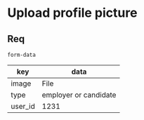 # Upload profile picture

## Req

`form-data`

| key     | data                  |
| ------- | --------------------- |
| image   | File                  |
| type    | employer or candidate |
| user_id | 1231                  |
